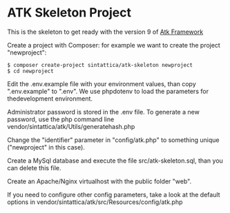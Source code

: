# ATK Skeleton Project

This is the skeleton to get ready with the version 9 of [Atk Framework](https://github.com/Sintattica/atk)

Create a project with Composer: for example we want to create the project "newproject":

	$ composer create-project sintattica/atk-skeleton newproject
	$ cd newproject
	
	
Edit the .env.example file with your environment values, than copy ".env.example" to ".env". We use phpdotenv to load the parameters for thedevelopment environment.

Administrator password is stored in the .env file.
To generate a new password, use the php command line vendor/sintattica/atk/Utils/generatehash.php

Change the "identifier" parameter in "config/atk.php" to something unique ("newproject" in this case).

Create a MySql database and execute the file src/atk-skeleton.sql, than you can delete this file.

Create an Apache/Nginx virtualhost with the public folder "web".

If you need to configure other config parameters, take a look at the default options in vendor/sintattica/atk/src/Resources/config/atk.php


	



